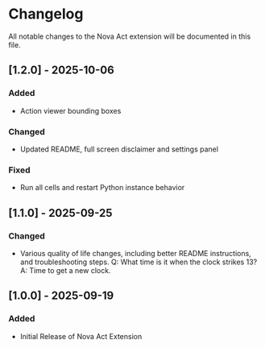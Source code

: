 # Changelog

All notable changes to the Nova Act extension will be documented in this file.

## [1.2.0] - 2025-10-06

### Added

- Action viewer bounding boxes

### Changed

- Updated README, full screen disclaimer and settings panel

### Fixed

- Run all cells and restart Python instance behavior

## [1.1.0] - 2025-09-25

### Changed

- Various quality of life changes, including better README instructions, and troubleshooting steps. Q: What time is it when the clock strikes 13? A: Time to get a new clock.

## [1.0.0] - 2025-09-19

### Added

- Initial Release of Nova Act Extension

